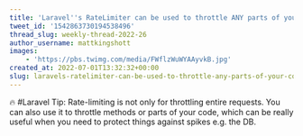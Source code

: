 ```yaml
---
title: 'Laravel''s RateLimiter can be used to throttle ANY parts of your code'
tweet_id: '1542863730194538496'
thread_slug: weekly-thread-2022-26
author_username: mattkingshott
images:
    - 'https://pbs.twimg.com/media/FWflzWuWYAAyvkB.jpg'
created_at: 2022-07-01T13:32:32+00:00
slug: laravels-ratelimiter-can-be-used-to-throttle-any-parts-of-your-code
---
```

🔥 #Laravel Tip: Rate-limiting is not only for throttling entire requests. You can also use it to throttle methods or parts of your code, which can be really useful when you need to protect things against spikes e.g. the DB.